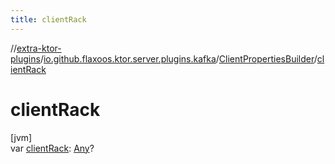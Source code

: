 ```yaml
---
title: clientRack
---
```

//[extra-ktor-plugins](../../../index.md)/[io.github.flaxoos.ktor.server.plugins.kafka](../index.md)/[ClientPropertiesBuilder](index.md)/[clientRack](client-rack.md)



# clientRack



[jvm]\
var [clientRack](client-rack.md): [Any](https://kotlinlang.org/api/latest/jvm/stdlib/kotlin/-any/index.md)?




